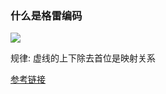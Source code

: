 ### 什么是格雷编码

![](http://with.muyunyun.cn/e4701735e8d53cdc38f92b050bd31f93.jpg)

规律: 虚线的上下除去首位是映射关系

[参考链接](https://zh.wikipedia.org/wiki/%E6%A0%BC%E9%9B%B7%E7%A0%81)